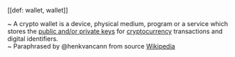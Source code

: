 [[def: wallet, wallet]]

~ A crypto wallet is a device, physical medium, program or a service which stores the [public and/or private keys](https://en.wikipedia.org/wiki/Public-key_cryptography) for [cryptocurrency](https://en.wikipedia.org/wiki/Cryptocurrency) transactions and digital identifiers.  
~ Paraphrased by @henkvancann from source [Wikipedia](https://en.wikipedia.org/wiki/Cryptocurrency_wallet)

